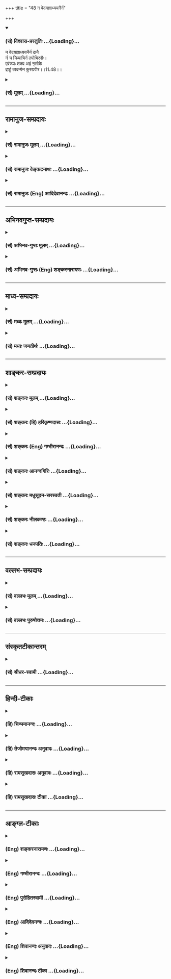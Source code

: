 +++
title = "48 न वेदयज्ञाध्ययनैर्न"

+++
<div class="js_include" newlevelforh1="3" title="(सं) विश्वास-प्रस्तुतिः" unfilled url="/purANam/mahAbhAratam/06-bhIShma-parva/02-bhagavad-gItA-parva/saMskRtam/vishvAsa-prastutiH/11_vishva-rUpa-darshana/48_na_vedayajnAdhyay.md">
<details open><summary><h3>(सं) विश्वास-प्रस्तुतिः ...{Loading}...</h3></summary>

न वेदयज्ञाध्ययनैर्न दानै  
र्न च क्रियाभिर्न तपोभिरुग्रैः।  
एवंरूपः शक्य अहं नृलोके  
द्रष्टुं त्वदन्येन कुरुप्रवीर।।11.48।।
</details>
</div>
<div class="js_include collapsed" newlevelforh1="3" title="(सं) मूलम्" unfilled url="/purANam/mahAbhAratam/06-bhIShma-parva/02-bhagavad-gItA-parva/saMskRtam/mUlam/11_vishva-rUpa-darshana/48_na_vedayajnAdhyay.md">
<details><summary><h3>(सं) मूलम् ...{Loading}...</h3></summary>

न वेदयज्ञाध्ययनैर्न दानै  
र्न च क्रियाभिर्न तपोभिरुग्रैः।  
एवंरूपः शक्य अहं नृलोके  
द्रष्टुं त्वदन्येन कुरुप्रवीर।।11.48।।
</details>
</div>


_________________
## रामानुज-सम्प्रदायः
<div class="js_include collapsed" newlevelforh1="3" title="(सं) रामानुजः मूलम्" unfilled url="/purANam/mahAbhAratam/06-bhIShma-parva/02-bhagavad-gItA-parva/saMskRtam/rAmAnujaH/mUlam/11_vishva-rUpa-darshana/48_na_vedayajnAdhyay.md">
<details><summary><h3>(सं) रामानुजः मूलम् ...{Loading}...</h3></summary>

।।11.48।।**एवंरूपः** यथावस्थितः **अहं** मयि भक्तिमतः त्वत्तः **अन्येन**
ऐकान्तिकात्यन्तिकभक्तिरहितेन केन अपि पुरुषेण केवलैः वेदयज्ञादिभिः
**द्रष्टुं न शक्यः।**

</details>
</div>
<div class="js_include collapsed" newlevelforh1="3" title="(सं) रामानुजः वेङ्कटनाथः" unfilled url="/purANam/mahAbhAratam/06-bhIShma-parva/02-bhagavad-gItA-parva/saMskRtam/rAmAnujaH/venkaTanAthaH/11_vishva-rUpa-darshana/48_na_vedayajnAdhyay.md">
<details><summary><h3>(सं) रामानुजः वेङ्कटनाथः ...{Loading}...</h3></summary>

  
  
।।11.48।। कथमेतद्रूपस्य मदन्येन केनाप्यदृष्टपूर्वत्वम्
येनकेनचिदुपायेनान्यैरपि दर्शनसम्भवादित्यत्र
एतदुपपादकत्वेनोत्तरश्लोकमवतारयति --
अनन्यभक्तिव्यतिरिक्तैरित्यादिना। एवंरूपः इत्यस्याप्राकृतरूपविशिष्टपरत्वे
कृष्णावताररूपस्य सर्वैदृश्यमानत्वानुपपत्त्या
मनुष्यादिविसजातीयत्वाप्राकृतत्वारूपपरत्वमभिप्रेत्याहयथावस्थितोऽहमिति।
एकान्तभक्तिरहितानामवताररूपदर्शनं तु
मनुष्यादिसजातीयत्वप्राकृतत्वादिरूपेणायथावस्थितदर्शनमेवेति भावः। त्वत्
इत्येतत्पृथक्पदं भक्तिमत्परं चेत्यभिप्रयन्नाहमयि
भक्तिमतस्त्वत्तोऽन्येनेति। अत्रान्यपदेन अर्जुनान्यत्वविवक्षायांभक्त्या
त्वनन्यया शक्य अहमेवंविधोऽर्जुन। ज्ञातुं द्रष्टुं च तत्त्वेन \[11।54\]
इत्युत्तरग्रन्थविरोधापत्त्याभक्तिमदन्यत्वमात्रं
विवक्षितमित्याहएकान्तभक्तिरहितेन केनापीति। वेदशब्दोऽर्थवत्तया
श्रुतवेदपरः। तेनश्रोतव्यः \[2।4।5\] इत्युक्तश्रवणं लभ्यते इत्यध्ययनस्य
पृथगुक्तत्वात्क्रियाशब्देन
गोबलीवर्दनयाद्यज्ञाध्ययनादिव्यतिरिक्तहोमादिक्रिया उच्यन्त
इत्यभिप्रेत्यवेदयज्ञादिभिरित्युक्तम्। तमेतं वेदानुवचनेन ब्राह्मणा
विविदिषन्ति यज्ञेन दानेन तपसानाशकेन \[बृ.उ.4।4।22\] इति श्रुत्या
वेदयज्ञादीनां भक्तिद्वारा दर्शनसाधनत्वप्रतीतेः कथमयं निषेधः इति
शङ्कावारणायकेवलैरित्युक्तम्।  
  

</details>
</div>
<div class="js_include collapsed" newlevelforh1="3" title="(सं) रामानुजः (Eng) आदिदेवानन्दः" unfilled url="/purANam/mahAbhAratam/06-bhIShma-parva/02-bhagavad-gItA-parva/saMskRtam/rAmAnujaH/english/AdidevAnandaH/11_vishva-rUpa-darshana/48_na_vedayajnAdhyay.md">
<details><summary><h3>(सं) रामानुजः (Eng) आदिदेवानन्दः ...{Loading}...</h3></summary>

11.48 In this form, which represents My real nature, I cannot be
realised by such means as study of the Vedas, sacrifices etc., by anyone
who is bereft of exclusive Bhakti towards Me or by any one other than
yourself who has complete devotion towards Me.

</details>
</div>


_________________
## अभिनवगुप्त-सम्प्रदायः
<div class="js_include collapsed" newlevelforh1="3" title="(सं) अभिनव-गुप्तः मूलम्" unfilled url="/purANam/mahAbhAratam/06-bhIShma-parva/02-bhagavad-gItA-parva/saMskRtam/abhinava-guptaH/mUlam/11_vishva-rUpa-darshana/48_na_vedayajnAdhyay.md">
<details><summary><h3>(सं) अभिनव-गुप्तः मूलम् ...{Loading}...</h3></summary>

।।11.48।। No commentary.  
  

</details>
</div>
<div class="js_include collapsed" newlevelforh1="3" title="(सं) अभिनव-गुप्तः (Eng) शङ्करनारायणः" unfilled url="/purANam/mahAbhAratam/06-bhIShma-parva/02-bhagavad-gItA-parva/saMskRtam/abhinava-guptaH/english/shankaranArAyaNaH/11_vishva-rUpa-darshana/48_na_vedayajnAdhyay.md">
<details><summary><h3>(सं) अभिनव-गुप्तः (Eng) शङ्करनारायणः ...{Loading}...</h3></summary>

11.48 Sri Abhinavagupta did not comment upon this sloka.

</details>
</div>


_________________
## माध्व-सम्प्रदायः
<div class="js_include collapsed" newlevelforh1="3" title="(सं) मध्वः मूलम्" unfilled url="/purANam/mahAbhAratam/06-bhIShma-parva/02-bhagavad-gItA-parva/saMskRtam/madhvaH/mUlam/11_vishva-rUpa-darshana/48_na_vedayajnAdhyay.md">
<details><summary><h3>(सं) मध्वः मूलम् ...{Loading}...</h3></summary>

।।11.48।। Sri Madhvacharya did not comment on this sloka.,

</details>
</div>
<div class="js_include collapsed" newlevelforh1="3" title="(सं) मध्वः जयतीर्थः" unfilled url="/purANam/mahAbhAratam/06-bhIShma-parva/02-bhagavad-gItA-parva/saMskRtam/madhvaH/jayatIrthaH/11_vishva-rUpa-darshana/48_na_vedayajnAdhyay.md">
<details><summary><h3>(सं) मध्वः जयतीर्थः ...{Loading}...</h3></summary>

।।11.48।। Sri Jayatirtha did not comment on this sloka.  
  

</details>
</div>


_________________
## शाङ्कर-सम्प्रदायः
<div class="js_include collapsed" newlevelforh1="3" title="(सं) शङ्करः मूलम्" unfilled url="/purANam/mahAbhAratam/06-bhIShma-parva/02-bhagavad-gItA-parva/saMskRtam/shankaraH/mUlam/11_vishva-rUpa-darshana/48_na_vedayajnAdhyay.md">
<details><summary><h3>(सं) शङ्करः मूलम् ...{Loading}...</h3></summary>

।।11.48।। --,**न वेदयज्ञाध्ययनैः** चतुर्णामपि वेदानाम् अध्ययनैः यथावत्
यज्ञाध्ययनैश्च -- वेदाध्ययनैरेव यज्ञाध्ययनस्य सिद्धत्वात् पृथक्
यज्ञाध्ययनग्रहणं यज्ञविज्ञानोपलक्षणार्थम् -- तथा **न दानैः**
तुलापुरुषादिभिः; **न च क्रियाभिः** अग्निहोत्रादिभिः श्रौतादिभिः; **न**
अपि **तपोभिः उग्रैः** चान्द्रायणादिभिः उग्रैः घोरैः; **एवंरूपः**
यथादर्शितं विश्वरूपं यस्य सोऽहम् एवंरूपः न **शक्यः अहं नृलो**के
मनुष्यलोके **द्रष्टुं त्वदन्येन** त्वत्तः अन्येन **कुरुप्रवीर**।।

</details>
</div>
<div class="js_include collapsed" newlevelforh1="3" title="(सं) शङ्करः (हि) हरिकृष्णदासः" unfilled url="/purANam/mahAbhAratam/06-bhIShma-parva/02-bhagavad-gItA-parva/saMskRtam/shankaraH/hindI/harikRShNadAsaH/11_vishva-rUpa-darshana/48_na_vedayajnAdhyay.md">
<details><summary><h3>(सं) शङ्करः (हि) हरिकृष्णदासः ...{Loading}...</h3></summary>

।।11.48।। मेरे रूपका दर्शन करके तू निःसंदेह कृतार्थ हो गया है। इस प्रकार
उस रूपदर्शनकी स्तुति करते हैं --, न तो वेद और यज्ञोंके अध्ययनद्वारा
अर्थात् न तो चारों वेदोंका यथावत् अध्ययन करनेसे और न यज्ञोंका अध्ययन
करनेसे ही ( मैं दर्शन दे सकता हूँ )। वेदोंके अध्ययनसे ही यज्ञोंका अध्ययन
सिद्ध हो सकता था; उसपर भी जो अलग यज्ञोंके अध्ययनका ग्रहण है; वह
यज्ञविषयक विशेष विज्ञानके उपलक्षणके लिये है। वैसे ही न मनुष्यके बराबर
तोलकर सुवर्णादि दान करनेसे; न श्रौतस्मार्तादि अग्निहोत्ररूप क्रियाओंसे
और न चान्द्रायण आदि उग्र तपोंसे ही मैं अपने ऐसे रूपका दर्शन दे सकता हूँ।
हे कुरुप्रवीर जैसा विश्वरूप तुझे दिखाया गया है वैसा मैं तेरे सिवा इस
मनुष्यलोकमें और किसीके द्वारा नहीं देखा जा सकता।

</details>
</div>
<div class="js_include collapsed" newlevelforh1="3" title="(सं) शङ्करः (Eng) गम्भीरानन्दः" unfilled url="/purANam/mahAbhAratam/06-bhIShma-parva/02-bhagavad-gItA-parva/saMskRtam/shankaraH/english/gambhIrAnandaH/11_vishva-rUpa-darshana/48_na_vedayajnAdhyay.md">
<details><summary><h3>(सं) शङ्करः (Eng) गम्भीरानन्दः ...{Loading}...</h3></summary>

11.48 Na veda-yajna-adhyayanaih, not by the study of the Vedas and
sacrifices, (i.e.) not by the methodical study of even the four Vedas
and the study of the sacrifices-since the study of the sacrifices is
achieved by the very study of the Vedas, the separate mention of the
study of sacrifices is for suggesting detailed knowledge of sacrifices;
\[This separate mention of the study of sacrifices is necessary because
the ancients understood the study of Vedas to mean learing them by
rote.\] so also, na danaih, not by gifts-in such forms as distributing
wealth eal to the weight of the giver; na ca kriyabhih, not even by
rituals-by Vedic and other rituals like Agnihotra etc.; nor even ugraih
tapobhih, by severe austerities such a Candrayana \[A religious
observance or expiatory penance regulated by the moon's phases. In it
the daily antity of food, which consists of fifteen mouthfuls at the
full-moon, is curtailed by one mouthful during the dark fornight till it
is reduced to nothing at the new moon; and it is increased in a like
manner during the bright fortnight.-V.S.A.\] etc. which are frightful;
sakyah aham, can I; evam rupam, in this form-possessing the Cosmic form
as was shown; drastum, be perceived; nrloke, in the human world;
tvad-anyena, by anyone other than you; kuru-pravira, O most valiant
among the Kurus.

</details>
</div>
<div class="js_include collapsed" newlevelforh1="3" title="(सं) शङ्करः आनन्दगिरिः" unfilled url="/purANam/mahAbhAratam/06-bhIShma-parva/02-bhagavad-gItA-parva/saMskRtam/shankaraH/AnandagiriH/11_vishva-rUpa-darshana/48_na_vedayajnAdhyay.md">
<details><summary><h3>(सं) शङ्करः आनन्दगिरिः ...{Loading}...</h3></summary>

।।11.48।। तच्छब्देन प्रकृतं दर्शनं परामृश्यते।
वेदाध्ययनात्पृथग्यज्ञाध्ययनग्रहणं पुनरुक्तेरयुक्तमित्याशङ्क्याह -- **न
वेदेति।** नच वेदाध्ययनग्रहणादेव यज्ञविज्ञानमपि
गृहीतमध्ययनस्यार्थावबोधान्तत्वादिति वाच्यं; तस्याक्षरग्रहणान्ततया
वृद्धैः साधितत्वादिति भावः। श्लोकपूरणार्थमसंहितकरणं; त्वत्तोऽन्येन
मदनुग्रहविहीनेनेति शेषः।

</details>
</div>
<div class="js_include collapsed" newlevelforh1="3" title="(सं) शङ्करः मधुसूदन-सरस्वती" unfilled url="/purANam/mahAbhAratam/06-bhIShma-parva/02-bhagavad-gItA-parva/saMskRtam/shankaraH/madhusUdana-sarasvatI/11_vishva-rUpa-darshana/48_na_vedayajnAdhyay.md">
<details><summary><h3>(सं) शङ्करः मधुसूदन-सरस्वती ...{Loading}...</h3></summary>

।।11.48।। एतद्रूपदर्शनात्मकमतिदुर्लभं मत्प्रसादं लब्ध्वा कृतार्थ एवासि
त्वमित्याह -- न वेदेति। वेदानां चतुर्णामपि अध्ययनैरक्षरग्रहणरूपैः; तथा
मीमांसाकल्पसूत्रादिद्वारा यज्ञानां
वेदबोधितकर्मणामध्ययनैरर्थविचाररूपैर्वेदयज्ञाध्ययनैः;
दानैस्तुलापुरुषादिभिः; क्रियाभिरग्निहोत्रादिश्रौतकर्मभिः; तपोभिः
कृच्छ्रचान्द्रायणादिभिरुग्रैः कायेन्द्रियशोषकत्वेन दुष्करैः; एवंरूपोऽहं
न शक्यः नृलोके मनुष्यलोके द्रष्टुं त्वदन्येन मदनुग्रहहीनेन। हे
कुरुप्रवीर; शक्योहमिति वक्तव्ये विसर्गलोपश्छान्दसः। प्रत्येकं
नकाराभ्यासो निषेधदार्ढ्याय। नच क्रियाभिरित्यत्र
चकारादनुक्तसाधनान्तरसमुच्चयः।

</details>
</div>
<div class="js_include collapsed" newlevelforh1="3" title="(सं) शङ्करः नीलकण्ठः" unfilled url="/purANam/mahAbhAratam/06-bhIShma-parva/02-bhagavad-gItA-parva/saMskRtam/shankaraH/nIlakaNThaH/11_vishva-rUpa-darshana/48_na_vedayajnAdhyay.md">
<details><summary><h3>(सं) शङ्करः नीलकण्ठः ...{Loading}...</h3></summary>

।।11.48।। योगैकगम्यमेतत्कर्मिणां दुष्प्रापमित्याह -- **न वेदेति।**
वेदानां यज्ञानां चाध्ययनैरधिगमैः नच दानैर्नच क्रियाभिः
स्मृत्युक्ताभिरापूर्तादिभिर्वापीकूपारामादिभिस्तपोभिः
कृच्छ्रचान्द्रयणाद्यैः। उग्रैर्मासोपवासाद्यैः। नृलोके एवंरूपोऽहं
द्रष्टुं न शक्यः। रोरुत्वाभाव आर्षः। त्वदन्येन कुरुप्रवीर।

</details>
</div>
<div class="js_include collapsed" newlevelforh1="3" title="(सं) शङ्करः धनपतिः" unfilled url="/purANam/mahAbhAratam/06-bhIShma-parva/02-bhagavad-gItA-parva/saMskRtam/shankaraH/dhanapatiH/11_vishva-rUpa-darshana/48_na_vedayajnAdhyay.md">
<details><summary><h3>(सं) शङ्करः धनपतिः ...{Loading}...</h3></summary>

।।11.48।। मम विश्वरुपदर्शनेन कृतार्थ एव त्वं संपन्न इत्याशयेनाह -- नेति।
न वेदानां चतुर्णामप्यध्ययनैः गुरुच्चारणानुच्चारणलक्षणैः।
यज्ञाध्ययनैर्यज्ञविज्ञानस्य भीमांसाकल्पसूत्रादेरध्ययनैर्न
दानैर्गोदानादिभिर्न च क्रियाभिः श्रौतस्मार्थक्रियाकलापैर्न
तपोभिश्चान्द्रायणादिभिरुग्रैः घोरैर्देहशोषणैरेवं यथा प्रदर्शितं
विश्वरुपं यस्य स एवंरुपाऽहं त्वदन्येन मदनुग्रहवर्जितेन द्रष्टुं शक्यः।
अन्ये कुरवः केचित्कुरुवीराश्च। त्वं तु मे तद्रूपदर्शनलब्धप्रकर्षः
कुरुप्रवीरः संपन्न इत सूचयन्नाह हे कुरुप्रवीर।

</details>
</div>


_________________
## वल्लभ-सम्प्रदायः
<div class="js_include collapsed" newlevelforh1="3" title="(सं) वल्लभः मूलम्" unfilled url="/purANam/mahAbhAratam/06-bhIShma-parva/02-bhagavad-gItA-parva/saMskRtam/vallabhaH/mUlam/11_vishva-rUpa-darshana/48_na_vedayajnAdhyay.md">
<details><summary><h3>(सं) वल्लभः मूलम् ...{Loading}...</h3></summary>

।।11.48।। मदनुग्रहैकलभ्यभक्तिव्यतिरिक्तैस्तु सर्वैरप्युपायैरेवमपि
द्रष्टुमशक्य इत्याह -- न वेदेति। अहं पुरुषोत्तमः कृष्ण एवंरूपमैश्वरं
यस्य स विशिष्टो नृलोके द्रष्टुमशक्यः केवलोऽक्षरादिस्तु स्वोपासकानां
वेदप्रवचनादिसाधनैर्द्रष्टुं शक्योऽपि भवति; नाहं पुरुषोत्तमः
अनन्यभक्तिलभ्यत्वात्भक्त्याऽहमेकया ग्राह्यः इति \[11।14।21\]
भागवतवाक्यात्। तत्रापि त्वत्तो मदनुगृहीताद्भक्तादन्ये नैवमपि द्रष्टुं न
शक्ताः एतद्दर्शनस्यापि मदनुग्रहलभ्यत्वात् त्वं तु केवलं मदनुग्रहात्
दृष्टवानसि। इयमेव पुष्टिःपोषणं तदनुग्रहः इति \[2।10।4\]
भागवतवाक्यात्। तद्रहितानामपि स्वप्रमेयबलेन स्वप्रापणं पुष्टिः इति
भाष्यकारः। दैवस्य निग्रहणमनु सर्वसाधनकरणेनापि पुरुषोत्तमस्वरूपालाभे
दैन्येनार्त्ततया च दृढतरबीजरूपासक्तिभावमनुग्रहणं भगवता यत्र भवति
सोऽनुग्रहश्च पुष्टिरिति सङ्क्षेपः। तदिदं प्रमेयवर्त्म भागवतषष्ठस्कन्धे
-- सध्रीचीनो ह्ययं पन्था लोके,क्षेमोऽकुतोऽभयः \[अ.1।17\] इति शुकेन
धर्मविष्णुदूतसंवादोपाख्यानद्वारा स्पष्टमेव दर्शितमिति ततोऽवसेयम्।
अत्रोपपत्तिर्भक्तिहेतुग्रन्थेऽनेकधा निरूपिता द्रष्टव्या।

</details>
</div>
<div class="js_include collapsed" newlevelforh1="3" title="(सं) वल्लभः पुरुषोत्तमः" unfilled url="/purANam/mahAbhAratam/06-bhIShma-parva/02-bhagavad-gItA-parva/saMskRtam/vallabhaH/puruShottamaH/11_vishva-rUpa-darshana/48_na_vedayajnAdhyay.md">
<details><summary><h3>(सं) वल्लभः पुरुषोत्तमः ...{Loading}...</h3></summary>

  
  
।।11.48।। एवं त्वदिच्छयैवेदं रूपं दर्शितं; इदानीं च पूर्वतनमेव रूपं पश्य;
दर्शनीयस्य रूपस्य दुर्लभत्वायाऽर्जुने कृपाधिक्यमाह -- न वेदेति। न
वेदयज्ञाध्ययनैः वेदानां सार्थकशब्दात्मकानां
यज्ञानामानुपूर्व्यादिसहितविद्याक्रियाणां अध्ययनैः; न दानैः
तुलापुरुषादिभिः; न च क्रियाभिरग्निहोत्रादिरूपाभिः; न तपोभिरुग्रैः
कृच्छ्रचान्द्रायणादिभिः नृलोके मनुष्यलोके एवंरूपः अहं पुरुषोत्तमः हे
कुरुप्रवीर भक्तकुलश्रेष्ठ त्वदन्येन त्वामपहायान्येन द्रष्टुं पूर्वोक्तैः
साधनैरपि न शक्यः न समर्थः।  
  

</details>
</div>


_________________
## संस्कृतटीकान्तरम्
<div class="js_include collapsed" newlevelforh1="3" title="(सं) श्रीधर-स्वामी" unfilled url="/purANam/mahAbhAratam/06-bhIShma-parva/02-bhagavad-gItA-parva/saMskRtam/shrIdhara-svAmI/11_vishva-rUpa-darshana/48_na_vedayajnAdhyay.md">
<details><summary><h3>(सं) श्रीधर-स्वामी ...{Loading}...</h3></summary>

।।11.48।। एतद्दर्शनमतिदुर्लभं लब्ध्वा त्वं कृतार्थोऽसीत्याह **-- नेति।**
वेदाध्ययनातिरेकेण यज्ञाध्ययनस्याभावात्। यज्ञशब्देन यज्ञविद्यायाः
कल्पसूत्राद्या लक्ष्यन्ते। वेदानां यज्ञविद्यानां चाध्ययनैरित्यर्थः। नच
दानैर्न च क्रियाभिरग्निहोत्रादिभिर्न
चोग्रैस्तपोभिश्चान्द्रायणादिभिरेवंरूपोऽहं त्वदन्येन मनुष्यलोके द्रष्टुं
शक्यः; अपितु त्वमेव केवलं मत्प्रसादेन दृष्ट्वा कृतार्थोऽसि।

</details>
</div>


_________________
## हिन्दी-टीकाः
<div class="js_include collapsed" newlevelforh1="3" title="(हि) चिन्मयानन्दः" unfilled url="/purANam/mahAbhAratam/06-bhIShma-parva/02-bhagavad-gItA-parva/hindI/chinmayAnandaH/11_vishva-rUpa-darshana/48_na_vedayajnAdhyay.md">
<details><summary><h3>(हि) चिन्मयानन्दः ...{Loading}...</h3></summary>

।।11.48।। यहाँ भगवान् यह स्पष्ट करते हैं कि किस कारण से अर्जुन इस
असाधारण अनुभव को प्राप्त करने में विशेष अभिनन्दन का पात्र है। वे कहते
हैं कि केवल वेदों का अध्ययन या यज्ञादि के अनुष्ठान से ही किसी में इस
विश्वरूप को देख सकते की पात्रता नहीं आती। उसी प्रकार; दान धर्म या तप के
आचरण से प्राप्त पुण्य भी इस दर्शन का अधिकार नहीं प्राप्त करता है।
संक्षेप में; कठिन; साधनाओं के अभ्यास से भी जिसे पाना दुर्लभ है; उसे
अर्जुन ने प्राप्त कर लिया; और इस कारण वह विशेष अभिनन्दन का पात्र
है। भगवान् द्वारा यहाँ कहे गये वचनों का विपरीत अर्थ करके कोई यह नहीं समझे
कि उन्होंने वेदाध्ययनादि की निन्दा की है अथवा ये समस्त साधन अनुपयोगी
होने के कारण त्याज्य हैं। तात्पर्य यह है कि अध्ययन; यज्ञ; दान और तप ये
सब अन्तकरण की शुद्धि तथा एकाग्रता प्राप्ति के साधन हैं; जो अनेकता में
एकता के दर्शन करने के लिए अत्यावश्यक है। परन्तु कोई यह भी नहीं समझे कि
यज्ञदानादि साधन अपने आप में ही पूर्ण हैं या वे ही साध्य हैं। केवल
वेदाध्ययन आदि से ही एकत्व का बोध और साक्षात् अनुभव नहीं हो सकता। जब साधन
सम्पन्न मन वृत्तिशून्य हो जाता है केवल तभी उसकी उस अन्तर्मुखी स्थिति में
यह दर्शन सम्भव होता है। तात्पर्य यह है कि भोजन पाक सिद्धि अपने आप में
क्षुधा शान्ति नहीं कर सकती; किन्तु इसका अर्थ यह नहीं कि पाकसिद्धि
अनावश्यक है। इस दृष्टि से हमें इस श्लोक का अर्थ समझना चाहिए। भगवान् आगे
कहते हैं

</details>
</div>
<div class="js_include collapsed" newlevelforh1="3" title="(हि) तेजोमयानन्दः अनुवादः" unfilled url="/purANam/mahAbhAratam/06-bhIShma-parva/02-bhagavad-gItA-parva/hindI/tejomayAnandaH/anuvAdaH/11_vishva-rUpa-darshana/48_na_vedayajnAdhyay.md">
<details><summary><h3>(हि) तेजोमयानन्दः अनुवादः ...{Loading}...</h3></summary>

।।11.48।। हे कुरुप्रवीर! तुम्हारे अतिरिक्त इस मनुष्य लोक में किसी अन्य
के द्वारा मैं इस रूप में, न वेदाध्ययन और न यज्ञ, न दान और न (धार्मिक)
क्रियायों के द्वारा और न उग्र तपों के द्वारा ही देखा जा सकता हूँ।।

</details>
</div>
<div class="js_include collapsed" newlevelforh1="3" title="(हि) रामसुखदासः अनुवादः" unfilled url="/purANam/mahAbhAratam/06-bhIShma-parva/02-bhagavad-gItA-parva/hindI/rAmasukhadAsaH/anuvAdaH/11_vishva-rUpa-darshana/48_na_vedayajnAdhyay.md">
<details><summary><h3>(हि) रामसुखदासः अनुवादः ...{Loading}...</h3></summary>

।।11.48।। हे कुरुप्रवीर! मनुष्यलोकमें इस प्रकारके विश्वरूपवाला मैं न
वेदोंके पढ़नेसे, न यज्ञोंके अनुष्ठानसे, न दानसे, न उग्र तपोंसे और न
मात्र क्रियाओंसे तेरे (कृपापात्रके) सिवाय और किसीके द्वारा देखा जाना
शक्य हूँ।

</details>
</div>
<div class="js_include collapsed" newlevelforh1="3" title="(हि) रामसुखदासः टीका" unfilled url="/purANam/mahAbhAratam/06-bhIShma-parva/02-bhagavad-gItA-parva/hindI/rAmasukhadAsaH/TIkA/11_vishva-rUpa-darshana/48_na_vedayajnAdhyay.md">
<details><summary><h3>(हि) रामसुखदासः टीका ...{Loading}...</h3></summary>

।।11.48।।***व्याख्या--*'कुरुप्रवीर'--**यहाँ अर्जुनके लिये 'कुरुप्रवीर'
सम्बोधन देनेका अभिप्राय है कि सम्पूर्ण कुरुवंशियोंमें मेरेसे उपदेश
सुननेकी, मेरे रूपको देखनेकी और जाननेकी तेरी जिज्ञासा हुई, तो
यह,कुरुवंशियोंमें तुम्हारी श्रेष्ठता है। तात्पर्य यह हुआ कि भगवान्को
देखनेकी, जाननेकी इच्छा होना ही वास्तवमें मनुष्यकी श्रेष्ठता है।

</details>
</div>


_________________
## आङ्ग्ल-टीकाः
<div class="js_include collapsed" newlevelforh1="3" title="(Eng) शङ्करनारायणः" unfilled url="/purANam/mahAbhAratam/06-bhIShma-parva/02-bhagavad-gItA-parva/english/shankaranArAyaNaH/11_vishva-rUpa-darshana/48_na_vedayajnAdhyay.md">
<details><summary><h3>(Eng) शङ्करनारायणः ...{Loading}...</h3></summary>

11.48. Not by the knowledge of the Vedas and sacrifices, nor by making
gifts, nor by the rituals, nor by severe austerities, can I be seen in
this form in the world of men, by anybody other than yourself, O the
great hero of the Kurus !

</details>
</div>
<div class="js_include collapsed" newlevelforh1="3" title="(Eng) गम्भीरानन्दः" unfilled url="/purANam/mahAbhAratam/06-bhIShma-parva/02-bhagavad-gItA-parva/english/gambhIrAnandaH/11_vishva-rUpa-darshana/48_na_vedayajnAdhyay.md">
<details><summary><h3>(Eng) गम्भीरानन्दः ...{Loading}...</h3></summary>

11.48 Not by the study of the Vedas and sacrifices, not by gifts, not
even by rituals, not by severe austerities can I, in this form, be
perceived in the human world by anyone \['By anyone who has not received
My grace'. other than you, O most valiant among the Kurus.

</details>
</div>
<div class="js_include collapsed" newlevelforh1="3" title="(Eng) पुरोहितस्वामी" unfilled url="/purANam/mahAbhAratam/06-bhIShma-parva/02-bhagavad-gItA-parva/english/purohitasvAmI/11_vishva-rUpa-darshana/48_na_vedayajnAdhyay.md">
<details><summary><h3>(Eng) पुरोहितस्वामी ...{Loading}...</h3></summary>

11.48 Not by study of the scriptures, not by sacrifice or gift, not by
ritual or rigorous austerity, is it possible for man on earth to see
what thou hast seen, O thou foremost hero of the Kuru-clan!

</details>
</div>
<div class="js_include collapsed" newlevelforh1="3" title="(Eng) आदिदेवनन्दः" unfilled url="/purANam/mahAbhAratam/06-bhIShma-parva/02-bhagavad-gItA-parva/english/AdidevanandaH/11_vishva-rUpa-darshana/48_na_vedayajnAdhyay.md">
<details><summary><h3>(Eng) आदिदेवनन्दः ...{Loading}...</h3></summary>

11.48 Neither through the study of the Vedas, nor by sacrifices, nor by
recitals of the scriptures, nor by gifts, nor by rituals, nor by strict
austerities can I be realised in a form like this in the world of men by
any one else but you. O Arjuna!

</details>
</div>
<div class="js_include collapsed" newlevelforh1="3" title="(Eng) शिवानन्दः अनुवादः" unfilled url="/purANam/mahAbhAratam/06-bhIShma-parva/02-bhagavad-gItA-parva/english/shivAnandaH/anuvAdaH/11_vishva-rUpa-darshana/48_na_vedayajnAdhyay.md">
<details><summary><h3>(Eng) शिवानन्दः अनुवादः ...{Loading}...</h3></summary>

11.48 Neither by the study of the Vedas and sacrifices, nor by gifts nor
by rituals nor by severe austerities can I be seen in this form in the
world of men by any other than thyself, O great hero of the Kurus
(Arjuna).

</details>
</div>
<div class="js_include collapsed" newlevelforh1="3" title="(Eng) शिवानन्दः टीका" unfilled url="/purANam/mahAbhAratam/06-bhIShma-parva/02-bhagavad-gItA-parva/english/shivAnandaH/TIkA/11_vishva-rUpa-darshana/48_na_vedayajnAdhyay.md">
<details><summary><h3>(Eng) शिवानन्दः टीका ...{Loading}...</h3></summary>

11.48 न not; वेदयज्ञाध्ययनैः by the study of the Vedas and of Yajnas; न
not; दानैः by gifts; न not; च and; क्रियाभिः by rituals; न not; तपोभिः
by austerities; उग्रैः severe; एवंरूपः in such form; शक्यः (am)
possible; अहम् I; नृलोके in the world of men; द्रष्टुम् to be seen;
त्वत् than thee; अन्येन by another; कुरुप्रवीर O great hero of the
Kurus.Commentary Mere cramming of the texts of the Vedas without knowing
the meaning will not do. A study of the sacrifices also is necessary.
One should know the meaning of these; also.Dana Charity such as a Tula
Purusha (gift of gold eal in weight of a man) Kanyadana (gift of ones
daughther in marriage); gift of a cow; rice; etc.Kriya Rituals such as
Agnihotra.Tapas Such as the Chandrayana Vrata. (This is a kind of Vrata
or observance. The daily consumption of food is reduced by one mouthful
every day for the dark half of the month beginning with the fullmoon.
Then the food is increased by one mouthful every day during the bright
fortnight during the increase of the moon. This Vrata (observance) is a
great purifier of the mind. It destroys sins.)

</details>
</div>
